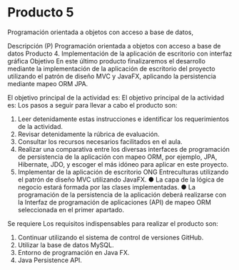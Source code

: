 # Producto 5
Programación orientada a objetos con acceso a base de datos, 

Descripción
(P) Programación orientada a
objetos con acceso a base de datos
Producto 4. Implementación de la aplicación de escritorio con interfaz gráfica
Objetivo
En este último producto finalizaremos el desarrollo mediante la implementación de la
aplicación de escritorio del proyecto utilizando el patrón de diseño MVC y JavaFX,
aplicando la persistencia mediante mapeo ORM JPA.

El objetivo principal de la actividad es:
El objetivo principal de la actividad es:
Los pasos a seguir para llevar a cabo el producto son:
1. Leer detenidamente estas instrucciones e identificar los requerimientos de la
actividad.
2. Revisar detenidamente la rúbrica de evaluación.
3. Consultar los recursos necesarios facilitados en el aula.
4. Realizar una comparativa entre los diversas interfaces de programación de
persistencia de la aplicación con mapeo ORM, por ejemplo, JPA, Hibernate,
JDO, y escoger el más idóneo para aplicar en este proyecto.
5. Implementar de la aplicación de escritorio ONG Entreculturas utilizando el
patrón de diseño MVC utilizando JavaFX.
● La capa de la lógica de negocio estará formada por las clases
implementadas.
● La programación de la persistencia de la aplicación deberá realizarse
con la Interfaz de programación de aplicaciones (API) de mapeo ORM
seleccionada en el primer apartado.

Se requiere
Los requisitos indispensables para realizar el producto son:
1. Continuar utilizando el sistema de control de versiones GitHub.
2. Utilizar la base de datos MySQL.
3. Entorno de programación en Java FX.
4. Java Persistence API.
